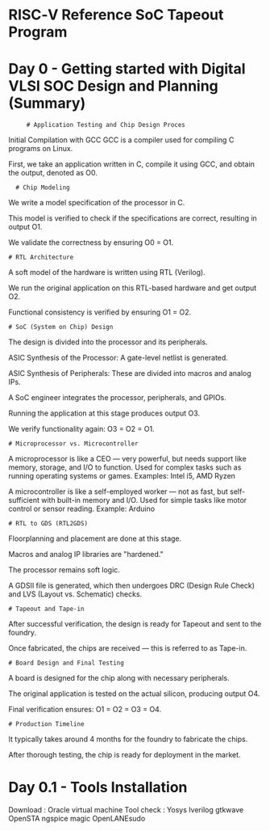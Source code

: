 # RISC‑V Reference SoC Tapeout Program

# Day 0 - Getting started with Digital VLSI SOC Design and Planning (Summary)

         # Application Testing and Chip Design Proces

Initial Compilation with GCC
GCC is a compiler used for compiling C programs on Linux.

First, we take an application written in C, compile it using GCC, and obtain the output, denoted as O0.

      # Chip Modeling

We write a model specification of the processor in C.

This model is verified to check if the specifications are correct, resulting in output O1.

We validate the correctness by ensuring O0 = O1.

    # RTL Architecture

A soft model of the hardware is written using RTL (Verilog).

We run the original application on this RTL-based hardware and get output O2.

Functional consistency is verified by ensuring O1 = O2.

    # SoC (System on Chip) Design

The design is divided into the processor and its peripherals.

ASIC Synthesis of the Processor: A gate-level netlist is generated.

ASIC Synthesis of Peripherals: These are divided into macros and analog IPs.

A SoC engineer integrates the processor, peripherals, and GPIOs.

Running the application at this stage produces output O3.

We verify functionality again: O3 = O2 = O1.

    # Microprocessor vs. Microcontroller

A microprocessor is like a CEO — very powerful, but needs support like memory, storage, and I/O to function. Used for complex tasks such as running operating systems or games.
Examples: Intel i5, AMD Ryzen

A microcontroller is like a self-employed worker — not as fast, but self-sufficient with built-in memory and I/O. Used for simple tasks like motor control or sensor reading.
Example: Arduino

    # RTL to GDS (RTL2GDS)

Floorplanning and placement are done at this stage.

Macros and analog IP libraries are "hardened."

The processor remains soft logic.

A GDSII file is generated, which then undergoes DRC (Design Rule Check) and LVS (Layout vs. Schematic) checks.

    # Tapeout and Tape-in

After successful verification, the design is ready for Tapeout and sent to the foundry.

Once fabricated, the chips are received — this is referred to as Tape-in.

    # Board Design and Final Testing

A board is designed for the chip along with necessary peripherals.

The original application is tested on the actual silicon, producing output O4.

Final verification ensures: O1 = O2 = O3 = O4.

    # Production Timeline

It typically takes around 4 months for the foundry to fabricate the chips.

After thorough testing, the chip is ready for deployment in the market.
# Day 0.1 - Tools Installation
Download : Oracle virtual machine
Tool check :
Yosys
Iverilog
gtkwave
OpenSTA 
ngspice
magic
OpenLANEsudo



